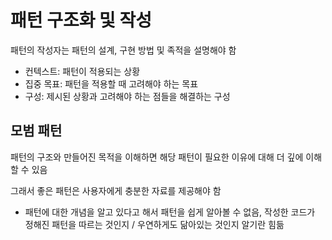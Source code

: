 # 패턴 구조화 및 작성

패턴의 작성자는 패턴의 설계, 구현 방법 및 족적을 설명해야 함

- 컨텍스트: 패턴이 적용되는 상황
- 집중 목표: 패턴을 적용할 때 고려해야 하는 목표
- 구성: 제시된 상황과 고려해야 하는 점들을 해결하는 구성

## 모범 패턴

패턴의 구조와 만들어진 목적을 이해하면 해당 패턴이 필요한 이유에 대해 더 깊에 이해할 수 있음

그래서 좋은 패턴은 사용자에게 충분한 자료를 제공해야 함

- 패턴에 대한 개념을 알고 있다고 해서 패턴을 쉽게 알아볼 수 없음, 작성한 코드가 정해진 패턴을 따르는 것인지 / 우연하게도 닮아있는 것인지 알기란 힘듦

